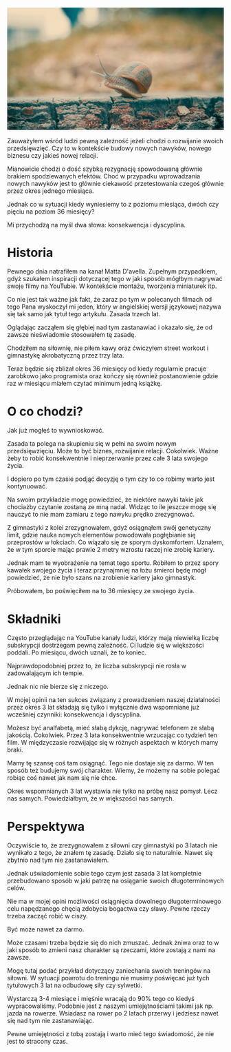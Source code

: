 ![Zasada trzech lat](images/69a7646c-443c-4aa2-8cff-a831f473f9b4.jpg)

Zauważyłem wśród ludzi pewną zależność jeżeli chodzi o rozwijanie swoich przedsięwzięć. Czy to w kontekście budowy nowych nawyków, nowego biznesu czy jakieś nowej relacji.

Mianowicie chodzi o dość szybką rezygnację spowodowaną głównie brakiem spodziewanych efektów. Choć w przypadku wprowadzania nowych nawyków jest to głównie ciekawość przetestowania czegoś głównie przez okres jednego miesiąca.

Jednak co w sytuacji kiedy wyniesiemy to z poziomu miesiąca, dwóch czy pięciu na poziom 36 miesięcy?

Mi przychodzą na myśl dwa słowa: konsekwencja i dyscyplina.

# **Historia**

Pewnego dnia natrafiłem na kanał Matta D'avella. Zupełnym przypadkiem, gdyż szukałem inspiracji dotyczącej tego w jaki sposób mógłbym nagrywać swoje filmy na YouTubie. W kontekście montażu, tworzenia miniaturek itp.

Co nie jest tak ważne jak fakt, że zaraz po tym w polecanych filmach od tego Pana wyskoczył mi jeden, który w angielskiej wersji językowej nazywa się tak samo jak tytuł tego artykułu. Zasada trzech lat.

Oglądając zacząłem się głębiej nad tym zastanawiać i okazało się, że od zawsze nieświadomie stosowałem tę zasadę.

Chodziłem na siłownię, nie piłem kawy oraz ćwiczyłem street workout i gimnastykę akrobatyczną przez trzy lata.

Teraz będzie się zbliżał okres 36 miesięcy od kiedy regularnie pracuje zarobkowo jako programista oraz kończy się również postanowienie gdzie raz w miesiącu miałem czytać minimum jedną książkę.

# **O co chodzi?**

Jak już mogłeś to wywnioskować.

Zasada ta polega na skupieniu się w pełni na swoim nowym przedsięwzięciu. Może to być biznes, rozwijanie relacji. Cokolwiek. Ważne żeby to robić konsekwentnie i nieprzerwanie przez całe 3 lata swojego życia.

I dopiero po tym czasie podjąć decyzję o tym czy to co robimy warto jest kontynuować.

Na swoim przykładzie mogę powiedzieć, że niektóre nawyki takie jak chociażby czytanie zostaną ze mną nadal. Widząc to ile jeszcze mogę się nauczyć to nie mam zamiaru z tego nawyku prędko zrezygnować.

Z gimnastyki z kolei zrezygnowałem, gdyż osiągnąłem swój genetyczny limit, gdzie nauka nowych elementów powodowała pogłębianie się przeprostów w łokciach. Co wiązało się ze sporym dyskomfortem. Uznałem, że w tym sporcie mając prawie 2 metry wzrostu raczej nie zrobię kariery.

Jednak mam te wyobrażenie na temat tego sportu. Robiłem to przez spory kawałek swojego życia i teraz przynajmniej na łożu śmierci będę mógł powiedzieć, że nie było szans na zrobienie kariery jako gimnastyk.

Próbowałem, bo poświęciłem na to 36 miesięcy ze swojego życia.

# **Składniki**

Często przeglądając na YouTube kanały ludzi, którzy mają niewielką liczbę subskrypcji dostrzegam pewną zależność. Ci ludzie się w większości poddali. Po miesiącu, dwóch uznali, że to koniec.

Najprawdopodobniej przez to, że liczba subskrypcji nie rosła w zadowalającym ich tempie.

Jednak nic nie bierze się z niczego.

W mojej opinii na ten sukces związany z prowadzeniem naszej działalności przez okres 3 lat składają się tylko i wyłącznie dwa wspomniane już wcześniej czynniki: konsekwencja i dyscyplina.

Możesz być analfabetą, mieć słabą dykcję, nagrywać telefonem ze słabą jakością. Cokolwiek. Przez 3 lata konsekwentnie wrzucając co tydzień ten film. W międzyczasie rozwijając się w różnych aspektach w których mamy braki.

Mamy tę szansę coś tam osiągnąć. Tego nie dostaje się za darmo. W ten sposób też budujemy swój charakter. Wiemy, że możemy na sobie polegać robiąc coś nawet jak nam się nie chce.

Okres wspomnianych 3 lat wystawia nie tylko na próbę nasz pomysł. Lecz nas samych. Powiedziałbym, że w większości nas samych.

# **Perspektywa**

Oczywiście to, że zrezygnowałem z siłowni czy gimnastyki po 3 latach nie wynikało z tego, że znałem tę zasadę. Działo się to naturalnie. Nawet się zbytnio nad tym nie zastanawiałem.

Jednak uświadomienie sobie tego czym jest zasada 3 lat kompletnie przebudowano sposób w jaki patrzę na osiąganie swoich długoterminowych celów.

Nie ma w mojej opini możliwości osiągnięcia dowolnego długoterminowego celu napędzanego chęcią zdobycia bogactwa czy sławy. Pewne rzeczy trzeba zacząć robić w ciszy.

Być może nawet za darmo.

Może czasami trzeba będzie się do nich zmuszać. Jednak żniwa oraz to w jaki sposób to zmieni nasz charakter są rzeczami, które zostają z nami na zawsze.

Mogę tutaj podać przykład dotyczący zaniechania swoich treningów na siłowni. W sytuacji powrotu do treningu nie musimy poświęcać już tych tytułowych 3 lat na odbudowę siły czy sylwetki.

Wystarczą 3-4 miesiące i mięśnie wracają do 90% tego co kiedyś wypracowaliśmy. Podobnie jest z naszymi umiejętnościami takimi jak np. jazda na rowerze. Wsiadasz na rower po 2 latach przerwy i jedziesz nawet się nad tym nie zastanawiając.

Pewne umiejętności z tobą zostają i warto mieć tego świadomość, że nie jest to stracony czas.